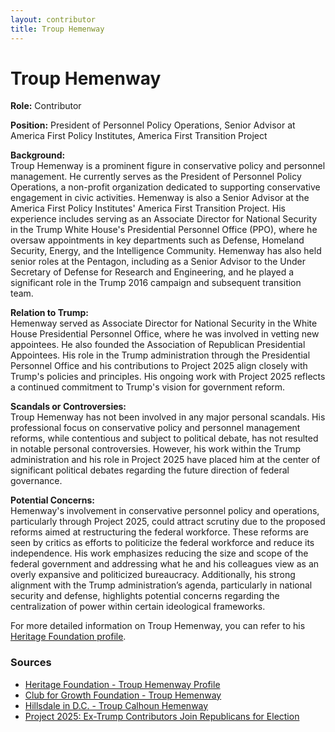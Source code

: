 ```yaml
---
layout: contributor  
title: Troup Hemenway  
---
```


# Troup Hemenway

**Role:** Contributor

**Position:** President of Personnel Policy Operations, Senior Advisor at America First Policy Institutes, America First Transition Project

**Background:**  
Troup Hemenway is a prominent figure in conservative policy and personnel management. He currently serves as the President of Personnel Policy Operations, a non-profit organization dedicated to supporting conservative engagement in civic activities. Hemenway is also a Senior Advisor at the America First Policy Institutes' America First Transition Project. His experience includes serving as an Associate Director for National Security in the Trump White House's Presidential Personnel Office (PPO), where he oversaw appointments in key departments such as Defense, Homeland Security, Energy, and the Intelligence Community. Hemenway has also held senior roles at the Pentagon, including as a Senior Advisor to the Under Secretary of Defense for Research and Engineering, and he played a significant role in the Trump 2016 campaign and subsequent transition team.

**Relation to Trump:**  
Hemenway served as Associate Director for National Security in the White House Presidential Personnel Office, where he was involved in vetting new appointees. He also founded the Association of Republican Presidential Appointees. His role in the Trump administration through the Presidential Personnel Office and his contributions to Project 2025 align closely with Trump's policies and principles. His ongoing work with Project 2025 reflects a continued commitment to Trump's vision for government reform.

**Scandals or Controversies:**  
Troup Hemenway has not been involved in any major personal scandals. His professional focus on conservative policy and personnel management reforms, while contentious and subject to political debate, has not resulted in notable personal controversies. However, his work within the Trump administration and his role in Project 2025 have placed him at the center of significant political debates regarding the future direction of federal governance.

**Potential Concerns:**  
Hemenway's involvement in conservative personnel policy and operations, particularly through Project 2025, could attract scrutiny due to the proposed reforms aimed at restructuring the federal workforce. These reforms are seen by critics as efforts to politicize the federal workforce and reduce its independence. His work emphasizes reducing the size and scope of the federal government and addressing what he and his colleagues view as an overly expansive and politicized bureaucracy. Additionally, his strong alignment with the Trump administration’s agenda, particularly in national security and defense, highlights potential concerns regarding the centralization of power within certain ideological frameworks.

For more detailed information on Troup Hemenway, you can refer to his [Heritage Foundation profile](https://www.heritage.org/staff/troup-hemenway).

### Sources
- [Heritage Foundation - Troup Hemenway Profile](https://www.heritage.org/staff/troup-hemenway)
- [Club for Growth Foundation - Troup Hemenway](https://clubforgrowthfoundation.org/fellow/troup-hemenway/)
- [Hillsdale in D.C. - Troup Calhoun Hemenway](https://dc.hillsdale.edu/Profiles/Troup-Calhoun-Hemenway/)
- [Project 2025: Ex-Trump Contributors Join Republicans for Election](https://www.newsweek.com/project-2025-ex-trump-contributors-republicans-election-1922933)

